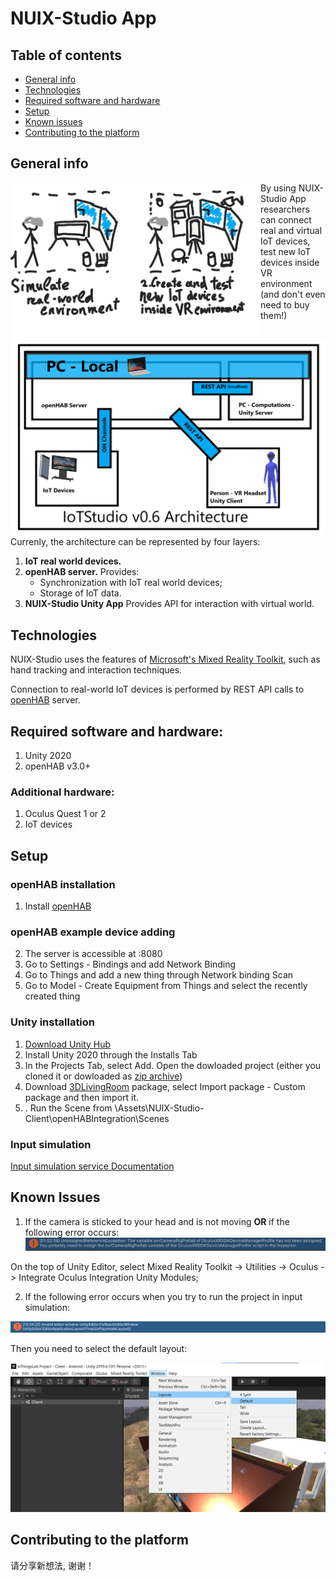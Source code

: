 # NUIX-Studio App

## Table of contents
* [General info](#general-info)
* [Technologies](#technologies)
* [Required software and hardware](#required-software-and-hardware)
* [Setup](#setup)
* [Known issues](#known-issues)
* [Contributing to the platform](#contributing-to-the-platform)

## General info

<img align="left" width="200" src="https://github.com/FedorIvachev/IoThingsLab-ReadmeFiles/blob/master/Readme/Files/20201030_173803.jpg">
<img align="left" width="200" src="https://github.com/FedorIvachev/IoThingsLab-ReadmeFiles/blob/master/Readme/Files/20201030_175023.jpg">

By using NUIX-Studio App researchers can connect real and virtual IoT devices, test new IoT devices inside VR environment (and don't even need to buy them!)

![](https://github.com/FedorIvachev/IoThingsLab-ReadmeFiles/blob/master/Readme/Files/v0.6/Architecture.png)
Currenly, the architecture can be represented by four layers:
1. **IoT real world devices.**
2. **openHAB server.** Provides:
	* Synchronization with IoT real world devices;
	* Storage of IoT data.
3. **NUIX-Studio Unity App** Provides API for interaction with virtual world.

## Technologies
NUIX-Studio uses the features of [Microsoft's Mixed Reality Toolkit](https://github.com/microsoft/MixedRealityToolkit-Unity#feature-areas), such as hand tracking and interaction techniques. 

Connection to real-world IoT devices is performed by REST API calls to [openHAB](https://www.openhab.org/download/) server.

## Required software and hardware:
1. Unity 2020
2. openHAB v3.0+

### Additional hardware:
1. Oculus Quest 1 or 2
2. IoT devices

## Setup

### openHAB installation

1. Install [openHAB](https://openhab.org/docs/installation/)
### openHAB example device adding
2. The server is accessible at <Your IP Address>:8080
3. Go to Settings - Bindings and add Network Binding
4. Go to Things and add a new thing through Network binding Scan
5. Go to Model - Create Equipment from Things and select the recently created thing

### Unity installation

1. [Download Unity Hub](https://unity3d.com/get-unity/download)
2. Install Unity 2020 through the Installs Tab
3. In the Projects Tab, select Add. Open the dowloaded project (either you cloned it or dowloaded as [zip archive](https://github.com/VRSimulator/NUIX-Studio-Client/archive/master.zip))
4. Download [3DLivingRoom](https://github.com/VRSimulator/NUIX-Studio-Client/releases/download/v0.6-alpha1/3DLivingRoom.unitypackage) package, select Import package - Custom package and then import it.
5. . Run the Scene from \Assets\NUIX-Studio-Client\openHABIntegration\Scenes

### Input simulation
[Input simulation service Documentation](https://microsoft.github.io/MixedRealityToolkit-Unity/Documentation/InputSimulation/InputSimulationService.html)

## Known Issues
1. If the camera is sticked to your head and is not moving **OR** if the following error occurs:
![](https://github.com/FedorIvachev/IoThingsLab-ReadmeFiles/blob/master/Readme/Files/Bug.png)

On the top of Unity Editor, select Mixed Reality Toolkit -> Utilities -> Oculus -> Integrate Oculus Integration Unity Modules;

2. If the following error occurs when you try to run the project in input simulation:

![](https://github.com/FedorIvachev/IoThingsLab-ReadmeFiles/blob/master/Readme/Files/ErrorLayout.png)

Then you need to select the default layout:

![](https://github.com/FedorIvachev/IoThingsLab-ReadmeFiles/blob/master/Readme/Files/LayoutFix.png)


## Contributing to the platform
请分享新想法, 谢谢！
